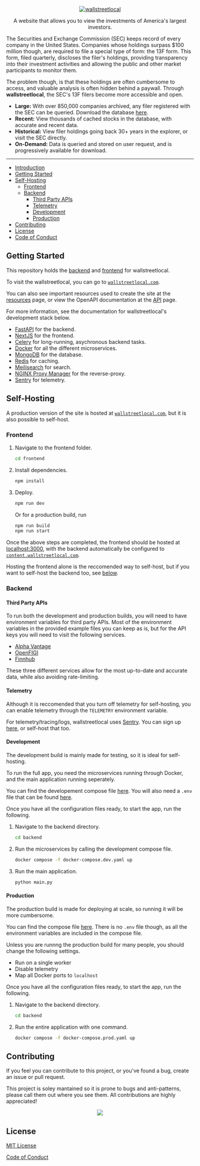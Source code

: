 <p align="center">
  <a href="https://wallstreetlocal.com" target="_blank">
    <picture>
      <img alt="wallstreetlocal" src="https://raw.githubusercontent.com/leftmove/wallstreetlocal/main/frontend/public/static/logo.png" style="max-width: 100%;">
    </picture>
  </a>
</p>

<p align="center">
  A website that allows you to view the investments of America's largest investors.
</p>

<!-- <h1 align="center" color="red">
  The site may be down currently due to excessive traffic.
</h1> -->

The Securities and Exchange Commission (SEC) keeps record of every company in the United States. Companies whose holdings surpass $100 million though, are required to file a special type of form: the 13F form. This form, filed quarterly, discloses the filer's holdings, providing transparency into their investment activities and allowing the public and other market participants to monitor them.

The problem though, is that these holdings are often cumbersome to access, and valuable analysis is often hidden behind a paywall. Through **wallstreetlocal**, the SEC's 13F filers become more accessible and open.

- **Large:** With over 850,000 companies archived, any filer registered with the SEC can be queried. Download the database [here](https://drive.google.com/file/d/1LT4xiFJkh6YlAPQDcov8YIKqcvevFlEE/view).
- **Recent:** View thousands of cached stocks in the database, with accurate and recent data.
- **Historical:** View filer holdings going back 30+ years in the explorer, or visit the SEC directly.
- **On-Demand:** Data is queried and stored on user request, and is progressively available for download.

---

- [Introduction](#introduction)
- [Getting Started](#getting-started)
- [Self-Hosting](#self-hosting)
  - [Frontend](#frontend)
  - [Backend](#backend)
    - [Third Party APIs](#third-party-apis)
    - [Telemetry](#telemetry)
    - [Development](#development)
    - [Production](#production)
- [Contributing](#contributing)
- [License](#license)
- [Code of Conduct](#code-of-conduct)

## Getting Started

This repository holds the [backend](./backend/) and [frontend](./frontend/) for wallstreetlocal.

To visit the wallstreetlocal, you can go to [`wallstreetlocal.com`](https://wallstreetlocal.com).

You can also see important resources used to create the site at the [resources](https://www.wallstreetlocal.com/about/resources) page, or view the OpenAPI documentation at the [API](https://content.wallstreetlocal.com/docs) page.

For more information, see the documentation for wallstreetlocal's development stack below.

- [FastAPI](https://fastapi.tiangolo.com/) for the backend.
- [NextJS](https://nextjs.org/) for the frontend.
- [Celery](https://docs.celeryq.dev/en/stable/getting-started/introduction.html) for long-running, asychronous backend tasks.
- [Docker](https://docs.docker.com/) for all the different microservices.
- [MongoDB](https://www.mongodb.com/docs/) for the database.
- [Redis](https://redis.io/) for caching.
- [Meilisearch](https://www.meilisearch.com/docs) for search.
- [NGINX Proxy Manager](https://nginxproxymanager.com/) for the reverse-proxy.
- [Sentry](https://sentry.io/) for telemetry.

## Self-Hosting

A production version of the site is hosted at [`wallstreetlocal.com`](https://wallstreetlocal.com), but it is also possible to self-host.

### Frontend

1. Navigate to the frontend folder.

   ```bash
   cd frontend
   ```

2. Install dependencies.

   ```bash
   npm install
   ```

3. Deploy.

   ```bash
   npm run dev
   ```

   Or for a production build, run

   ```bash
   npm run build
   npm run start
   ```

Once the above steps are completed, the frontend should be hosted at [localhost:3000](http://localhost:3000), with the backend automatically be configured to [`content.wallstreetlocal.com`](https://content.wallstreetlocal.com).

Hosting the frontend alone is the reccomended way to self-host, but if you want to self-host the backend too, see [below](#backend).

### Backend

#### Third Party APIs

To run both the development and production builds, you will need to have environment variables for third party APIs. Most of the environment variables in the provided example files you can keep as is, but for the API keys you will need to visit the following services.

- [Alpha Vantage](https://www.alphavantage.co/)
- [OpenFIGI](https://www.openfigi.com/)
- [Finnhub](https://finnhub.io/)

These three different services allow for the most up-to-date and accurate data, while also avoiding rate-limiting.

#### Telemetry

Although it is reccomended that you turn off telemetry for self-hosting, you can enable telemetry through the `TELEMETRY` environment variable.

For telemetry/tracing/logs, wallstreetlocal uses [Sentry](https://sentry.io/). You can sign up [here](https://sentry.io/signup/), or self-host that too.

#### Development

The development build is mainly made for testing, so it is ideal for self-hosting.

To run the full app, you need the microservices running through Docker, and the main application running seperately.

You can find the developement compose file [here]("./backend/docker-compose.dev.yaml"). You will also need a `.env` file that can be found [here]("./backend/.env.example").

Once you have all the configuration files ready, to start the app, run the following.

1. Navigate to the backend directory.

   ```bash
   cd backend
   ```

2. Run the microservices by calling the development compose file.

   ```bash
   docker compose -f docker-compose.dev.yaml up
   ```

3. Run the main application.

   ```bash
   python main.py
   ```

#### Production

The production build is made for deploying at scale, so running it will be more cumbersome.

You can find the compose file [here]("./backend/docker-compose.prod.yaml"). There is no `.env` file though, as all the environment variables are included in the compose file.

Unless you are runnng the production build for many people, you should change the following settings.

- Run on a single worker
- Disable telemetry
- Map all Docker ports to `localhost`

Once you have all the configuration files ready, to start the app, run the following.

1. Navigate to the backend directory.

   ```bash
   cd backend
   ```

2. Run the entire application with one command.

   ```bash
   docker compose -f docker-compose.prod.yaml up
   ```

## Contributing

If you feel you can contribute to this project, or you've found a bug, create an issue or pull request.

This project is soley mantained so it is prone to bugs and anti-patterns, please call them out where you see them. All contributions are highly appreciated!

<div align="center">
  <img src="https://api.star-history.com/svg?repos=leftmove/wallstreetlocal,leftmove/pinestreetlocal&type=Date)](https://star-history.com/#leftmove/wallstreetlocal&leftmove/pinestreetlocal&Date" />
</div>

## License

[MIT License](./LICENSE)

[Code of Conduct](./CODE_OF_CONDUCT.MD)
